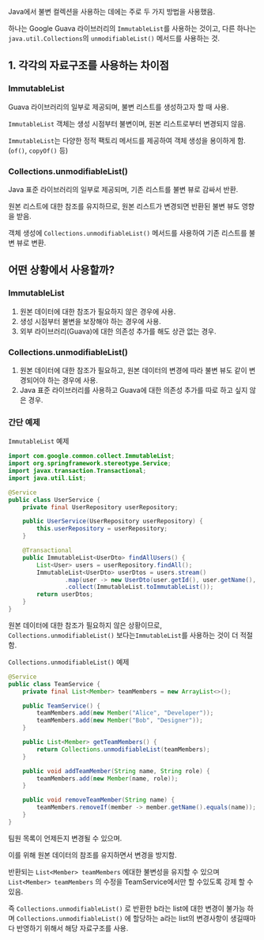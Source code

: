 
Java에서 불변 컬렉션을 사용하는 데에는 주로 두 가지 방법을 사용했음. 

하나는 Google Guava 라이브러리의 `ImmutableList`를 사용하는 것이고, 다른 하나는 `java.util.Collections`의 `unmodifiableList()` 메서드를 사용하는 것. 

## 1. 각각의 자료구조를 사용하는 차이점

### ImmutableList

Guava 라이브러리의 일부로 제공되며, 불변 리스트를 생성하고자 할 때 사용.

 `ImmutableList` 객체는 생성 시점부터 불변이며, 원본 리스트로부터 변경되지 않음.
 
`ImmutableList`는 다양한 정적 팩토리 메서드를 제공하여 객체 생성을 용이하게 함.
 (`of()`, `copyOf()` 등)


### Collections.unmodifiableList()

Java 표준 라이브러리의 일부로 제공되며, 기존 리스트를 불변 뷰로 감싸서 반환.

원본 리스트에 대한 참조를 유지하므로, 원본 리스트가 변경되면 반환된 불변 뷰도 영향을 받음.

객체 생성에 `Collections.unmodifiableList()` 메서드를 사용하여 기존 리스트를 불변 뷰로 변환.

## 어떤 상황에서 사용할까?

### ImmutableList

1. 원본 데이터에 대한 참조가 필요하지 않은 경우에 사용.
2. 생성 시점부터 불변을 보장해야 하는 경우에 사용.
3. 외부 라이브러리(Guava)에 대한 의존성 추가를 해도 상관 없는 경우.

### Collections.unmodifiableList()

1. 원본 데이터에 대한 참조가 필요하고, 원본 데이터의 변경에 따라 불변 뷰도 같이 변경되어야 하는 경우에 사용.
2. Java 표준 라이브러리를 사용하고 Guava에 대한 의존성 추가를 따로 하고 싶지 않은 경우.

### 간단 예제

`ImmutableList` 예제

```java
import com.google.common.collect.ImmutableList;
import org.springframework.stereotype.Service;
import javax.transaction.Transactional;
import java.util.List;

@Service
public class UserService {
    private final UserRepository userRepository;

    public UserService(UserRepository userRepository) {
        this.userRepository = userRepository;
    }

    @Transactional
    public ImmutableList<UserDto> findAllUsers() {
        List<User> users = userRepository.findAll();
        ImmutableList<UserDto> userDtos = users.stream()
                .map(user -> new UserDto(user.getId(), user.getName(), user.getEmail()))
                .collect(ImmutableList.toImmutableList());
        return userDtos;
    }
}

```

원본 데이터에 대한 참조가 필요하지 않은 상황이므로, `Collections.unmodifiableList()` 보다는`ImmutableList`를 사용하는 것이 더 적절함.

`Collections.unmodifiableList()` 예제

```java
@Service
public class TeamService {
    private final List<Member> teamMembers = new ArrayList<>();

    public TeamService() {
        teamMembers.add(new Member("Alice", "Developer"));
        teamMembers.add(new Member("Bob", "Designer"));
    }

    public List<Member> getTeamMembers() {
        return Collections.unmodifiableList(teamMembers);
    }

    public void addTeamMember(String name, String role) {
        teamMembers.add(new Member(name, role));
    }

    public void removeTeamMember(String name) {
        teamMembers.removeIf(member -> member.getName().equals(name));
    }
}

```

팀원 목록이 언제든지 변경될 수 있으며. 

이를 위해 원본 데이터의 참조를 유지하면서 변경을 방지함.

반환되는 `List<Member> teamMembers` 에대한 불변성을 유지할 수 있으며 `List<Member> teamMembers` 의 수정을 TeamService에서만 할 수있도록 강제 할 수 있음.

즉 `Collections.unmodifiableList()` 로 반환한 b라는 list에 대한 변경이 불가능 하며 `Collections.unmodifiableList()` 에 할당하는 a라는 list의 변경사항이 생길때마다 반영하기 위해서 해당 자료구조를 사용.
